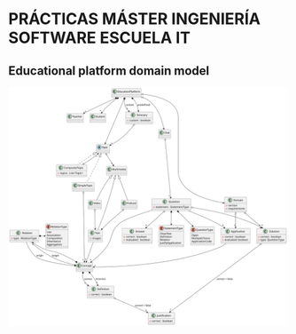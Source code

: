 # PRÁCTICAS MÁSTER INGENIERÍA SOFTWARE ESCUELA IT

## Educational platform domain model

![image info](./out/Domain/EducationPlatformDomain.svg)
